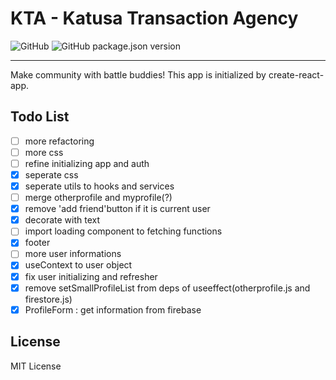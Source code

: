 # KTA - Katusa Transaction Agency

![GitHub](https://img.shields.io/github/license/parkchangsun/kta?style=flat-square)
![GitHub package.json version](https://img.shields.io/github/package-json/v/parkchangsun/kta?style=flat-square)

---

Make community with battle buddies!
This app is initialized by create-react-app.

## Todo List

- [ ] more refactoring
- [ ] more css
- [ ] refine initializing app and auth
- [x] seperate css
- [x] seperate utils to hooks and services
- [ ] merge otherprofile and myprofile(?)
- [x] remove 'add friend'button if it is current user
- [x] decorate with text
- [ ] import loading component to fetching functions
- [x] footer
- [ ] more user informations
- [x] useContext to user object
- [x] fix user initializing and refresher
- [x] remove setSmallProfileList from deps of useeffect(otherprofile.js and firestore.js)
- [x] ProfileForm : get information from firebase

## License

MIT License
